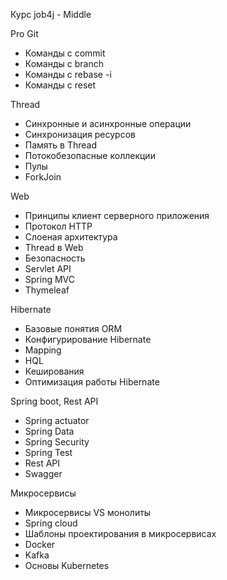 Курс job4j - Middle

Pro Git
- Команды с commit
- Команды с branch
- Команды с rebase -i
- Команды с reset
  
Thread
- Синхронные и асинхронные операции
- Синхронизация ресурсов
- Память в Thread
- Потокобезопасные коллекции
- Пулы
- ForkJoin
  
Web
- Принципы клиент серверного приложения
- Протокол HTTP
- Слоеная архитектура
- Thread в Web
- Безопасность
- Servlet API
- Spring MVC
- Thymeleaf
  
Hibernate
- Базовые понятия ORM
- Конфигурирование Hibernate
- Mapping
- HQL
- Кеширования
- Оптимизация работы Hibernate
  
Spring boot, Rest API
- Spring actuator
- Spring Data
- Spring Security
- Spring Test
- Rest API
- Swagger
  
Микросервисы
- Микросервисы VS монолиты
- Spring cloud
- Шаблоны проектирования в микросервисах
- Docker
- Kafka
- Основы Kubernetes
